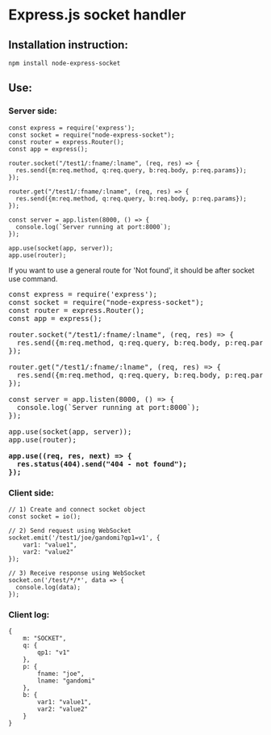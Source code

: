 # Express.js socket handler

## Installation instruction:

`npm install node-express-socket`

## Use:

### Server side:

```
const express = require('express');
const socket = require("node-express-socket");
const router = express.Router();
const app = express();

router.socket("/test1/:fname/:lname", (req, res) => {
  res.send({m:req.method, q:req.query, b:req.body, p:req.params});
});

router.get("/test1/:fname/:lname", (req, res) => {
  res.send({m:req.method, q:req.query, b:req.body, p:req.params});
});

const server = app.listen(8000, () => {
  console.log(`Server running at port:8000`);
});

app.use(socket(app, server));
app.use(router);
```

If you want to use a general route for 'Not found', it should be after socket use command.

<pre>
const express = require('express');
const socket = require("node-express-socket");
const router = express.Router();
const app = express();

router.socket("/test1/:fname/:lname", (req, res) => {
  res.send({m:req.method, q:req.query, b:req.body, p:req.params});
});

router.get("/test1/:fname/:lname", (req, res) => {
  res.send({m:req.method, q:req.query, b:req.body, p:req.params});
});

const server = app.listen(8000, () => {
  console.log(`Server running at port:8000`);
});

app.use(socket(app, server));
app.use(router);

<b>app.use((req, res, next) => {
  res.status(404).send("404 - not found");
});</b>
</pre>

### Client side:

```
// 1) Create and connect socket object
const socket = io();

// 2) Send request using WebSocket
socket.emit('/test1/joe/gandomi?qp1=v1', {
    var1: "value1",
    var2: "value2"
});

// 3) Receive response using WebSocket
socket.on('/test/*/*', data => {
  console.log(data);
});
```

### Client log:
```
{
    m: "SOCKET",
    q: {
        qp1: "v1"
    },
    p: {
        fname: "joe",
        lname: "gandomi"
    },
    b: {
        var1: "value1",
        var2: "value2"
    }
}
```